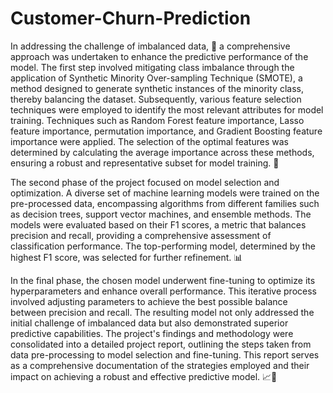 # Customer-Churn-Prediction
In addressing the challenge of imbalanced data, 🚀 a comprehensive approach was undertaken to enhance the predictive performance of the model. The first step involved mitigating class imbalance through the application of Synthetic Minority Over-sampling Technique (SMOTE), a method designed to generate synthetic instances of the minority class, thereby balancing the dataset. Subsequently, various feature selection techniques were employed to identify the most relevant attributes for model training. Techniques such as Random Forest feature importance, Lasso feature importance, permutation importance, and Gradient Boosting feature importance were applied. The selection of the optimal features was determined by calculating the average importance across these methods, ensuring a robust and representative subset for model training. 🎯

The second phase of the project focused on model selection and optimization. A diverse set of machine learning models were trained on the pre-processed data, encompassing algorithms from different families such as decision trees, support vector machines, and ensemble methods. The models were evaluated based on their F1 scores, a metric that balances precision and recall, providing a comprehensive assessment of classification performance. The top-performing model, determined by the highest F1 score, was selected for further refinement. 📊

In the final phase, the chosen model underwent fine-tuning to optimize its hyperparameters and enhance overall performance. This iterative process involved adjusting parameters to achieve the best possible balance between precision and recall. The resulting model not only addressed the initial challenge of imbalanced data but also demonstrated superior predictive capabilities. The project's findings and methodology were consolidated into a detailed project report, outlining the steps taken from data pre-processing to model selection and fine-tuning. This report serves as a comprehensive documentation of the strategies employed and their impact on achieving a robust and effective predictive model. 📈🔧
